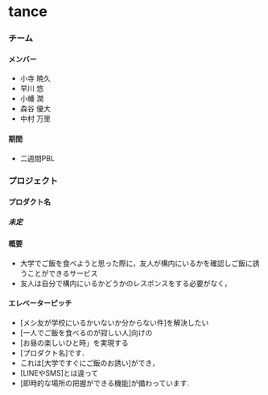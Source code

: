 # tance
### チーム
#### メンバー
* 小寺 暁久
* 早川 悠
* 小幡 潤
* 森谷 優大
* 中村 万里

#### 期間
* 二週間PBL

### プロジェクト
#### プロダクト名
##### 未定
#### 概要
* 大学でご飯を食べようと思った際に，友人が構内にいるかを確認しご飯に誘うことができるサービス
* 友人は自分で構内にいるかどうかのレスポンスをする必要がなく，

#### エレベーターピッチ
* [メシ友が学校にいるかいないか分からない件]を解決したい
* [一人でご飯を食べるのが寂しい人]向けの
* [お昼の楽しいひと時」を実現する
* [プロダクト名]です．
* これは[大学ですぐにご飯のお誘い]ができ，
* [LINEやSMS]とは違って
* [即時的な場所の把握ができる機能]が備わっています.

